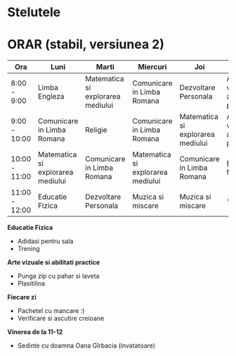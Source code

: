# Stelutele

# ORAR (stabil, versiunea 2)

| Ora    | Luni   | Marti  | Miercuri | Joi   | Vineri |
| ------ | ------ | -------- | ------| ------ | ------ |
| 8:00 - 9:00 |Limba Engleza | Matematica si explorarea mediului| Comunicare in Limba Romana | Dezvoltare Personala | Arte vizuale si abilitati practice** |
| 9:00 - 10:00 | Comunicare in Limba Romana | Religie | Comunicare in Limba Romana | Matematica si explorarea mediului | Arte vizuale si abilitati practice** |
| 10:00 - 11:00 | Matematica si explorarea mediului | Comunicare in Limba Romana | Matematica si explorarea mediului | Comunicare in Limba Romana | Educatie fizica |
|11:00 - 12:00| Educatie Fizica | Dezvoltare Personala | Muzica si miscare | Muzica si miscare | * |

**Educatie Fizica**
* Adidasi pentru sala
* Trening

**Arte vizuale si abilitati practice**
* Punga zip cu pahar si laveta
* Plasitilina 

**Fiecare zi**
* Pachetel cu mancare :)
* Verificare si ascutire creioane

**Vinerea de la 11-12**
* Sedinte cu doamna Oana Gîrbacia (invatatoare)
